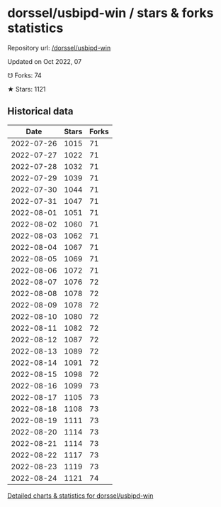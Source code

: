 # dorssel/usbipd-win / stars & forks statistics

Repository url: [/dorssel/usbipd-win](https://github.com/dorssel/usbipd-win)

Updated on Oct 2022, 07

☋ Forks: 74

★ Stars: 1121

## Historical data
| Date | Stars | Forks |
|------|-------|-------|
| 2022-07-26 | 1015 | 71 | 
| 2022-07-27 | 1022 | 71 | 
| 2022-07-28 | 1032 | 71 | 
| 2022-07-29 | 1039 | 71 | 
| 2022-07-30 | 1044 | 71 | 
| 2022-07-31 | 1047 | 71 | 
| 2022-08-01 | 1051 | 71 | 
| 2022-08-02 | 1060 | 71 | 
| 2022-08-03 | 1062 | 71 | 
| 2022-08-04 | 1067 | 71 | 
| 2022-08-05 | 1069 | 71 | 
| 2022-08-06 | 1072 | 71 | 
| 2022-08-07 | 1076 | 72 | 
| 2022-08-08 | 1078 | 72 | 
| 2022-08-09 | 1078 | 72 | 
| 2022-08-10 | 1080 | 72 | 
| 2022-08-11 | 1082 | 72 | 
| 2022-08-12 | 1087 | 72 | 
| 2022-08-13 | 1089 | 72 | 
| 2022-08-14 | 1091 | 72 | 
| 2022-08-15 | 1098 | 72 | 
| 2022-08-16 | 1099 | 73 | 
| 2022-08-17 | 1105 | 73 | 
| 2022-08-18 | 1108 | 73 | 
| 2022-08-19 | 1111 | 73 | 
| 2022-08-20 | 1114 | 73 | 
| 2022-08-21 | 1114 | 73 | 
| 2022-08-22 | 1117 | 73 | 
| 2022-08-23 | 1119 | 73 | 
| 2022-08-24 | 1121 | 74 | 


[Detailed charts & statistics for dorssel/usbipd-win](https://reviewgithub.com/rep/dorssel/usbipd-win)
